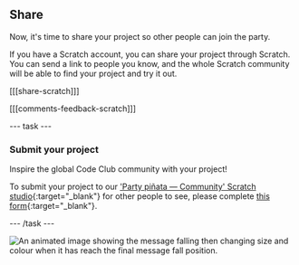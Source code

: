## Share

Now, it's time to share your project so other people can join the party.

If you have a Scratch account, you can share your project through Scratch. You can send a link to people you know, and the whole Scratch community will be able to find your project and try it out.

[[[share-scratch]]]

[[[comments-feedback-scratch]]]

--- task ---

### Submit your project

Inspire the global Code Club community with your project! 

To submit your project to our ['Party piñata — Community' Scratch studio](https://scratch.mit.edu/studios/31111242){:target="_blank"} for other people to see, please complete [this form](https://form.raspberrypi.org/f/community-project-submissions){:target="_blank"}.

--- /task ---

![An animated image showing the message falling then changing size and colour when it has reach the final message fall position.](images/falling-message.gif)